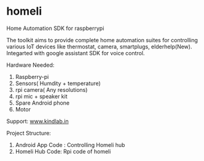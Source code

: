 # homeli
Home Automation SDK for raspberrypi

The toolkit aims to provide complete home automation suites for controlling various IoT 
devices like thermostat, camera, smartplugs, elderhelp(New). Integarted with google assistant SDK for voice control.

Hardware Needed:
1. Raspberry-pi
2. Sensors( Humdity + temperature)
3. rpi camera( Any resolutions)
4. rpi mic + speaker kit
5. Spare Android phone 
6. Motor

Support: www.kindlab.in

Project Structure:
1. Android App Code : Controlling Homeli hub
2. Homeli Hub Code: Rpi code of homeli


